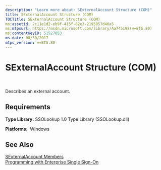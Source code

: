 ```yaml
---
description: "Learn more about: SExternalAccount Structure (COM)"
title: SExternalAccount Structure (COM)
TOCTitle: SExternalAccount Structure (COM)
ms:assetid: 2c11e1d2-eb9f-415f-82e3-2195057d40a5
ms:mtpsurl: https://msdn.microsoft.com/library/Aa745198(v=BTS.80)
ms:contentKeyID: 51527053
ms.date: 08/30/2017
mtps_version: v=BTS.80
---
```


# SExternalAccount Structure (COM)

 

Describes an external account.

## Requirements

**Type Library:** SSOLookup 1.0 Type Library (SSOLookup.dll)

**Platforms:**  Windows

## See Also

[SExternalAccount Members](sexternalaccount-members.md)  
[Programming with Enterprise Single Sign-On](https://msdn.microsoft.com/library/aa704508\(v=bts.80\))

